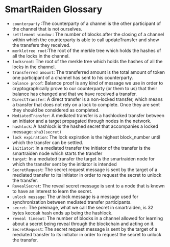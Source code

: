 # SmartRaiden Glossary

- `counterparty` :The counterparty of a channel is the other participant of the channel that is not ourselves.
- `settlement window` : The number of blocks after the closing of a channel within which the counterparty is able to call updateTransfer and show the transfers they received.
- `merkletree root`:The root of the merkle tree which holds the hashes of all the locks in the channel.
- `locksroot`: The root of the merkle tree which holds the hashes of all the locks in the channel.
- `transferred amount`: The transferred amount is the total amount of token one participant of a channel has sent to his counterparty.
- `balance proof`: Balance proof is any kind of message we use in order to cryptographically prove to our counterparty (or them to us) that their balance has changed and that we have received a transfer.
- `DirectTransfer`: A direct transfer is a non-locked transfer, which means a transfer that does not rely on a lock to complete. Once they are sent they should be considered as completed.
- `MediatedTransfer`: A mediated transfer is a hashlocked transfer between an initiator and a target propagated through nodes in the network.
- `hashlock`: A hashlock is the hashed secret that accompanies a locked message: `sha3(secret)`
- `lock expiration`: The lock expiration is the highest block_number until which the transfer can be settled.
- `initiator`: In a mediated transfer the initiator of the transfer is the smartraiden node which starts the transfer
- `target`: In a mediated transfer the target is the smartraiden node for which the transfer sent by the initiator is intended
- `SecretRequest`: The secret request message is sent by the target of a mediated transfer to its initiator in order to request the secret to unlock the transfer.
- `RevealSecret`: The reveal secret message is sent to a node that is known to have an interest to learn the secret.
- `unlock message`: The unlock message is a message used for synchronization between mediated transfer participants.
- `secret`: The preimage, what we call the secret in smartraiden, is 32 bytes  keccak hash ends up being the hashlock.
- `reveal timeout`: The number of blocks in a channel allowed for learning about a secret being reveal through the blockchain and acting on it.
- `SecretRequest`: The secret request message is sent by the target of a mediated transfer to its initiator in order to request the secret to unlock the transfer.
